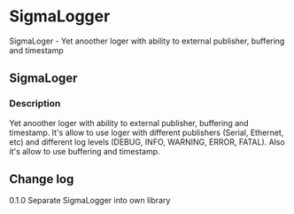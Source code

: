 # SigmaLogger
SigmaLoger - Yet anoother loger with ability to external publisher, buffering and timestamp

## SigmaLoger
### Description
Yet anoother loger with ability to external publisher, buffering and timestamp. It's allow to use loger with different publishers (Serial, Ethernet, etc) and different log levels (DEBUG, INFO, WARNING, ERROR, FATAL). Also it's allow to use buffering and timestamp.


## Change log
0.1.0 Separate SigmaLogger into own library
